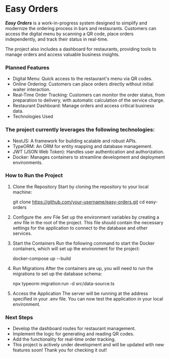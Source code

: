 # Easy Orders
***Easy Orders*** is a work-in-progress system designed to simplify and modernize the ordering process in bars and restaurants. Customers can access the digital menu by scanning a QR code, place orders independently, and track their status in real-time.

The project also includes a dashboard for restaurants, providing tools to manage orders and access valuable business insights.

### Planned Features
 - Digital Menu: Quick access to the restaurant's menu via QR codes.
 - Online Ordering: Customers can place orders directly without initial waiter interaction.
 - Real-Time Order Tracking: Customers can monitor the order status, from preparation to delivery, with automatic calculation of the service charge.
 - Restaurant Dashboard: Manage orders and access critical business data.
 - Technologies Used

### The project currently leverages the following technologies:

 - NestJS: A framework for building scalable and robust APIs.
 - TypeORM: An ORM for entity mapping and database management.
 - JWT (JSON Web Token): Handles user authentication and authorization.
 - Docker: Manages containers to streamline development and deployment environments.

### How to Run the Project
1. Clone the Repository
Start by cloning the repository to your local machine:

    git clone https://github.com/your-username/easy-orders.git
    cd easy-orders
   
3. Configure the .env File
Set up the environment variables by creating a .env file in the root of the project. This file should contain the necessary settings for the application to connect to the database and other services.

4. Start the Containers
Run the following command to start the Docker containers, which will set up the environment for the project:

    docker-compose up --build

4. Run Migrations
After the containers are up, you will need to run the migrations to set up the database schema:

    npx typeorm migration:run -d src/data-source.ts

5. Access the Application
The server will be running at the address specified in your .env file. You can now test the application in your local environment.

### Next Steps
 - Develop the dashboard routes for restaurant management.
 - Implement the logic for generating and reading QR codes.
 - Add the functionality for real-time order tracking.
 - This project is actively under development and will be updated with new features soon! Thank you for checking it out!
